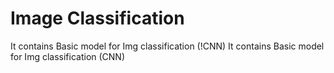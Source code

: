 # Image Classification 
It contains Basic model for Img classification (!CNN)
It contains Basic model for Img classification (CNN)
